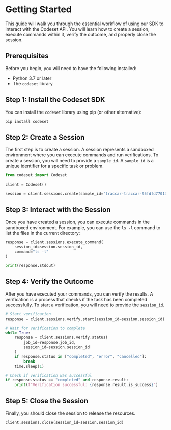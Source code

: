 # Getting Started
This guide will walk you through the essential workflow of using our SDK to interact with the Codeset API. You will learn how to create a session, execute commands within it, verify the outcome, and properly close the session.

## Prerequisites

Before you begin, you will need to have the following installed:

* Python 3.7 or later
* The `codeset` library

## Step 1: Install the Codeset SDK

You can install the `codeset` library using pip (or other alternative):

```bash
pip install codeset
```

## Step 2: Create a Session

The first step is to create a session. A session represents a sandboxed environment where you can execute commands and run verifications. To create a session, you will need to provide a `sample_id`. A `sample_id` is a unique identifier for a specific task or problem.

```python
from codeset import Codeset

client = Codeset()

session = client.sessions.create(sample_id="traccar-traccar-95fdfd770130")
```

## Step 3: Interact with the Session

Once you have created a session, you can execute commands in the sandboxed environment. For example, you can use the `ls -l` command to list the files in the current directory:

```python
response = client.sessions.execute_command(
    session_id=session.session_id,
    command="ls -l"
)

print(response.stdout)
```

## Step 4: Verify the Outcome

After you have executed your commands, you can verify the results. A verification is a process that checks if the task has been completed successfully. To start a verification, you will need to provide the `session_id`.

```python
# Start verification
response = client.sessions.verify.start(session_id=session.session_id)

# Wait for verification to complete
while True:
    response = client.sessions.verify.status(
        job_id=response.job_id,
        session_id=session.session_id
    )
    if response.status in ["completed", "error", "cancelled"]:
        break
    time.sleep(1)

# Check if verification was successful
if response.status == "completed" and response.result:
    print(f"Verification successful: {response.result.is_success}")
```

## Step 5: Close the Session

Finally, you should close the session to release the resources.

```python
client.sessions.close(session_id=session.session_id)
```
